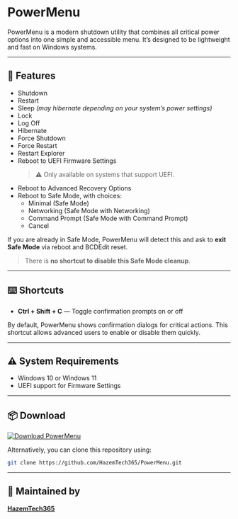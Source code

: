# PowerMenu

PowerMenu is a modern shutdown utility that combines all critical power options into one simple and accessible menu. It’s designed to be lightweight and fast on Windows systems.

---

## 🔧 Features

- Shutdown  
- Restart  
- Sleep *(may hibernate depending on your system’s power settings)*  
- Lock  
- Log Off  
- Hibernate  
- Force Shutdown  
- Force Restart  
- Restart Explorer  
- Reboot to UEFI Firmware Settings  
  > ⚠ Only available on systems that support UEFI.  
- Reboot to Advanced Recovery Options  
- Reboot to Safe Mode, with choices:
  - Minimal (Safe Mode)
  - Networking (Safe Mode with Networking)
  - Command Prompt (Safe Mode with Command Prompt)
  - Cancel  

If you are already in Safe Mode, PowerMenu will detect this and ask to **exit Safe Mode** via reboot and BCDEdit reset.  
> There is **no shortcut to disable this Safe Mode cleanup**.

---

## ⌨️ Shortcuts

- **Ctrl + Shift + C** — Toggle confirmation prompts on or off

By default, PowerMenu shows confirmation dialogs for critical actions. This shortcut allows advanced users to enable or disable them quickly.

---

## ⚠ System Requirements

- Windows 10 or Windows 11  
- UEFI support for Firmware Settings  

---

## 📦 Download

[![Download PowerMenu](https://img.shields.io/badge/GitHub-Download_PowerMenu-blue?logo=github)](https://github.com/HazemTech365/PowerMenu/releases/)

Alternatively, you can clone this repository using:

```bash
git clone https://github.com/HazemTech365/PowerMenu.git
```

---

## 👤 Maintained by

**[HazemTech365](https://github.com/HazemTech365)**
